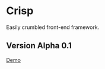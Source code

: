 Crisp
=====

Easily crumbled front-end framework.

## Version Alpha 0.1

[Demo](http://perry.asia/crisp/)